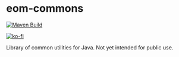 # eom-commons
[![Maven Build](https://github.com/eomasters-repos/eom-commons/actions/workflows/mvn-build.yml/badge.svg)](https://github.com/eomasters-repos/eom-commons/actions/workflows/mvn-build.yml)

[![ko-fi](https://ko-fi.com/img/githubbutton_sm.svg)](https://ko-fi.com/eomasters)

Library of common utilities for Java. Not yet intended for public use.
